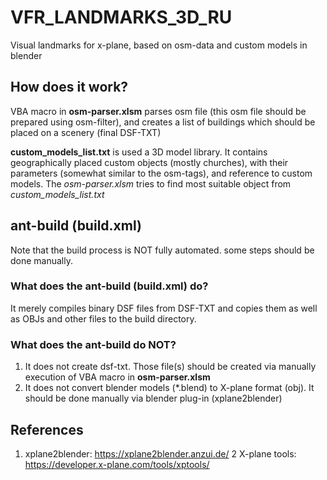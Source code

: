 # VFR_LANDMARKS_3D_RU
Visual landmarks for x-plane, based on osm-data and custom models in blender

## How does it work? ##

VBA macro in **osm-parser.xlsm** parses osm file (this osm file should be prepared using osm-filter), and creates a list of buildings which should be placed on a scenery (final DSF-TXT)

 **custom_models_list.txt** is used a 3D model library. It contains geographically placed custom objects (mostly churches), with their parameters (somewhat similar to the osm-tags), and reference to custom models. The *osm-parser.xlsm* tries to find most suitable object from  *custom_models_list.txt*

## ant-build (build.xml)  ##
Note that the build process is NOT fully automated. some steps should be done manually.

### What does the ant-build (build.xml) do? ###
It merely compiles binary DSF files from DSF-TXT and copies them as well as OBJs and other files to the build directory.

### What does the ant-build do NOT? ###
1)	It does not create dsf-txt. Those file(s) should be created via manually execution of VBA macro in **osm-parser.xlsm**
2)	It does not convert blender models (*.blend) to X-plane format (obj). It should be done manually via blender plug-in (xplane2blender)

## References ##
1) xplane2blender: https://xplane2blender.anzui.de/
2 X-plane tools: https://developer.x-plane.com/tools/xptools/
